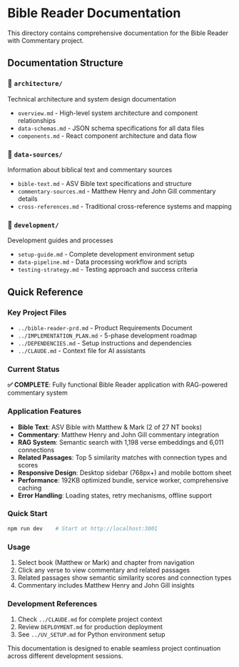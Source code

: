 # Bible Reader Documentation

This directory contains comprehensive documentation for the Bible Reader with Commentary project.

## Documentation Structure

### 📁 `architecture/`
Technical architecture and system design documentation

- `overview.md` - High-level system architecture and component relationships
- `data-schemas.md` - JSON schema specifications for all data files
- `components.md` - React component architecture and data flow

### 📁 `data-sources/`
Information about biblical text and commentary sources

- `bible-text.md` - ASV Bible text specifications and structure
- `commentary-sources.md` - Matthew Henry and John Gill commentary details
- `cross-references.md` - Traditional cross-reference systems and mapping

### 📁 `development/`
Development guides and processes

- `setup-guide.md` - Complete development environment setup
- `data-pipeline.md` - Data processing workflow and scripts
- `testing-strategy.md` - Testing approach and success criteria

## Quick Reference

### Key Project Files
- `../bible-reader-prd.md` - Product Requirements Document
- `../IMPLEMENTATION_PLAN.md` - 5-phase development roadmap
- `../DEPENDENCIES.md` - Setup instructions and dependencies
- `../CLAUDE.md` - Context file for AI assistants

### Current Status
**✅ COMPLETE**: Fully functional Bible Reader application with RAG-powered commentary system

### Application Features
- **Bible Text**: ASV Bible with Matthew & Mark (2 of 27 NT books)
- **Commentary**: Matthew Henry and John Gill commentary integration
- **RAG System**: Semantic search with 1,198 verse embeddings and 6,011 connections
- **Related Passages**: Top 5 similarity matches with connection types and scores
- **Responsive Design**: Desktop sidebar (768px+) and mobile bottom sheet
- **Performance**: 192KB optimized bundle, service worker, comprehensive caching
- **Error Handling**: Loading states, retry mechanisms, offline support

### Quick Start
```bash
npm run dev    # Start at http://localhost:3001
```

### Usage
1. Select book (Matthew or Mark) and chapter from navigation
2. Click any verse to view commentary and related passages
3. Related passages show semantic similarity scores and connection types
4. Commentary includes Matthew Henry and John Gill insights

### Development References
1. Check `../CLAUDE.md` for complete project context
2. Review `DEPLOYMENT.md` for production deployment
3. See `../UV_SETUP.md` for Python environment setup

This documentation is designed to enable seamless project continuation across different development sessions.